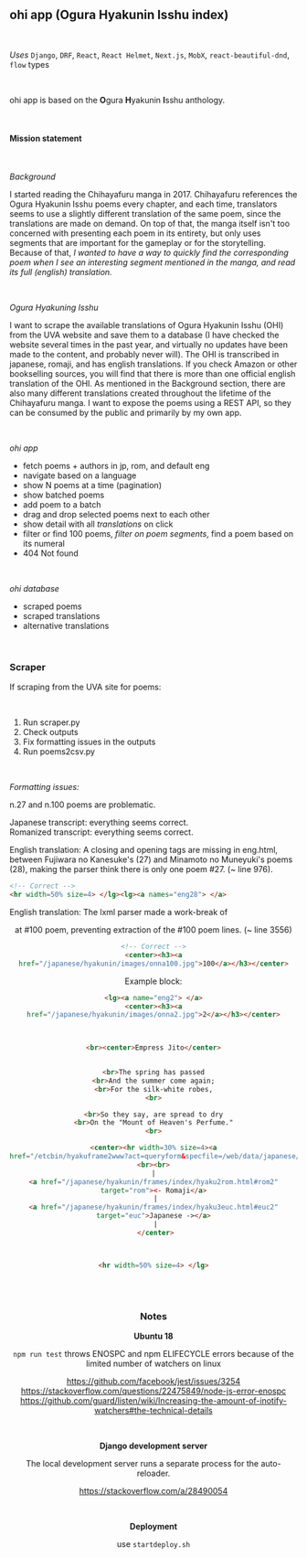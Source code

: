 ## ohi app (Ogura Hyakunin Isshu index) 

<br>

*Uses*
`Django`, `DRF`, `React`, `React Helmet`, `Next.js`, `MobX`, `react-beautiful-dnd`, `flow` types

<br>

ohi app is based on the **O**gura **H**yakunin **I**sshu anthology. 

<br>

#### Mission statement

<br>

_Background_

I started reading the Chihayafuru manga in 2017. Chihayafuru references the Ogura Hyakunin Isshu poems every chapter, and each time, translators seems to use a slightly different translation of the same poem, since the translations are made on demand. On top of that, the manga itself isn't too concerned with presenting each poem in its entirety, but only uses segments that are important for the gameplay or for the storytelling. Because of that, _I wanted to have a way to quickly find the corresponding poem when I see an interesting segment mentioned in the manga, and read its full (english) translation._  

<br>

_Ogura Hyakuning Isshu_

I want to scrape the available translations of Ogura Hyakunin Isshu (OHI) from the UVA website and save them to a database (I have checked the website several times in the past year, and virtually no updates have been made to the content, and probably never will). The OHI is transcribed in japanese, romaji, and has english translations. If you check Amazon or other bookselling sources, you will find that there is more than one official english translation of the OHI. As mentioned in the Background section, there are also many different translations created throughout the lifetime of the Chihayafuru manga. I want to expose the poems using a REST API, so they can be consumed by the public and primarily by my own app.

<br>

_ohi app_

- fetch poems + authors in jp, rom, and default eng
- navigate based on a language
- show N poems at a time (pagination)
- show batched poems
- add poem to a batch 
- drag and drop selected poems next to each other 
- show detail with all _translations_ on click 
- filter or find 100 poems, *filter on poem segments*, find a poem based on its numeral
- 404 Not found 

<br>

_ohi database_
- scraped poems 
- scraped translations
- alternative translations

<br>

### Scraper 

If scraping from the UVA site for poems:

<br>

1. Run scraper.py
2. Check outputs
3. Fix formatting issues in the outputs
4. Run poems2csv.py 

<br>

*Formatting issues:*

n.27 and n.100 poems are problematic. <br>

Japanese transcript: everything seems correct. <br>
Romanized transcript: everything seems correct. <br>

English translation: A closing </lg> and opening <lg> tags are missing in eng.html, between Fujiwara no Kanesuke's (27) and Minamoto no Muneyuki's poems (28), making the parser think there is only one poem #27. (~ line 976).<br>

```html
<!-- Correct -->
<hr width=50% size=4> </lg><lg><a names="eng28"> </a>
```

English translation: The lxml parser made a work-break of <center> at #100 poem, preventing extraction of the #100 poem lines. (~ line 3556) 

```html
<!-- Correct -->
<center><h3><a
href="/japanese/hyakunin/images/onna100.jpg">100</a></h3></center>
```

Example block:
```html
<lg><a name="eng2"> </a>
<center><h3><a
href="/japanese/hyakunin/images/onna2.jpg">2</a></h3></center>

 

<br><center>Empress Jito</center>


<br>The spring has passed
<br>And the summer come again;
<br>For the silk-white robes,
<br>

<br>So they say, are spread to dry
<br>On the "Mount of Heaven's Perfume."
<br>

<center><hr width=30% size=4><a
href="/etcbin/hyakuframe2www?act=queryform&specfile=/web/data/japanese/hyakunin/frames/index/hyaku1eng.o2w"><font color="000080">Search</font></a>
<br><br>
 | 
<a href="/japanese/hyakunin/frames/index/hyaku2rom.html#rom2"
target="rom"><- Romaji</a>
 |
<a href="/japanese/hyakunin/frames/index/hyaku3euc.html#euc2"
target="euc">Japanese -></a>
 |
 </center>



<hr width=50% size=4> </lg>
```

<br><br>

### Notes 

**Ubuntu 18**

`npm run test` throws ENOSPC and npm ELIFECYCLE errors because of the limited number of watchers on linux
 
https://github.com/facebook/jest/issues/3254<br>
https://stackoverflow.com/questions/22475849/node-js-error-enospc<br>
https://github.com/guard/listen/wiki/Increasing-the-amount-of-inotify-watchers#the-technical-details<br>

<br>

**Django development server**

The local development server runs a separate process for the auto-reloader.

https://stackoverflow.com/a/28490054

<br>

**Deployment**

use `startdeploy.sh` 
